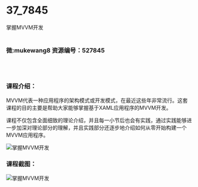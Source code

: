 # 37_7845
掌握MVVM开发
<br/></br>
<h3>微:mukewang8 资源编号：527845</h3>
<br/></br>
<h3>课程介绍：</h3>
<p><a title="查看与 MVVM 相关的文章" target="_blank">MVVM</a>代表一种应用程序的架构模式或开发模式，在最近这些年非常流行。这套课程的目的主要是帮助大家能够掌握基于XAML应用程序的MVVM开发。</p>
<p>课程不仅包含全面细致的理论介绍，并且每一小节后也会有实践，通过实践能够进一步加深对理论部分的理解，并且实践部分还逐步地介绍如何从零开始构建一个MVVM应用程序。</p>
<p><img src="https://www.ko996.com/wp-content/uploads/img/2019/10/356-29-300x180.jpg" alt="掌握MVVM开发"></p>
<h3>课程截图：</h3>
<p><img src="https://www.ko996.com/wp-content/uploads/img/2019/10/1-61.png" alt="掌握MVVM开发"></p>
